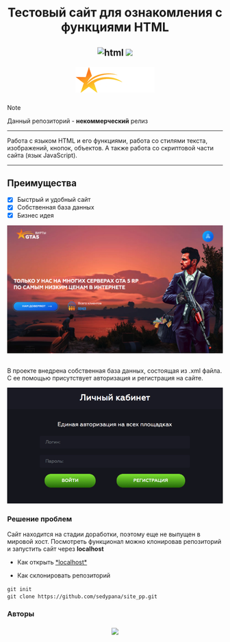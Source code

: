 <h1 align="center"> Тестовый сайт для ознакомления с функциями HTML </h1>
<h2 align="center"> 

![html](https://img.shields.io/badge/HTML%20-%20h?style=flat-square&color=purple) ![](https://img.shields.io/badge/JavaScript%20-%20h?style=flat-square&color=violet)

 
![logo](./images/logo.png)

</h2>

> [!NOTE]  
> Данный репозиторий - **некоммерческий** релиз

***
Работа с языком HTML и его функциями, работа со стилями текста, изображений, кнопок, объектов. А также работа со скриптовой части сайта (язык JavaScript).
***

## Преимущества
- [x] Быстрый и удобный сайт
- [x] Собственная база данных
- [x] Бизнес идея

![main](./images/main.png)

## 

В проекте внедрена собственная база данных, состоящая из .xml файла. С ее помощью присутствует авторизация и регистрация на сайте.

![auth](./images/auth.png)

### Решение проблем
Сайт находится на стадии доработки, поэтому еще не выпущен в мировой хост. Посмотреть функционал можно клонировав репозиторий и запустить сайт через **localhost**
- <p style="text-align: left;"> Как открыть 
    <a href="https://strelokhalfer.github.io/mv-help/page/01_11_08.html">*localhost*</a> </p>
  
- <p style="text-align: left;"> Как склонировать репозиторий<br> 
 ```git init```<br>```git clone https://github.com/sedypana/site_pp.git```
</p>

### Авторы

<h3 align="center">

![](https://img.shields.io/badge/sedypana%20-%20h?style=for-the-badge&label=MODE%20BY&labelColor=purple&color=violet&link=https%3A%2F%2Fgithub.com%2Fsedypana)

<h3>
